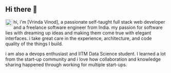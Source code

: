 ## Hi there :wave: <a href="https://www.linkedin.com/in/vrinda-vinod/">
  <img align="left" alt="Vrinda's LinkedIN" width="22px" src="https://raw.githubusercontent.com/peterthehan/peterthehan/master/assets/linkedin.svg" />
</a>

hi, i'm [Vrinda Vinod], a passionate self-taught full stack web developer and a freelance software engineer from India. my passion for software lies with dreaming up ideas and making them come true with elegant interfaces. i take great care in the experience, architecture, and code quality of the things I build.

i am also a devops enthusiast and IITM Data Science student. I learned a lot from the start-up community and i love how collaboration and knowledge sharing happened through working for multiple start-ups.


